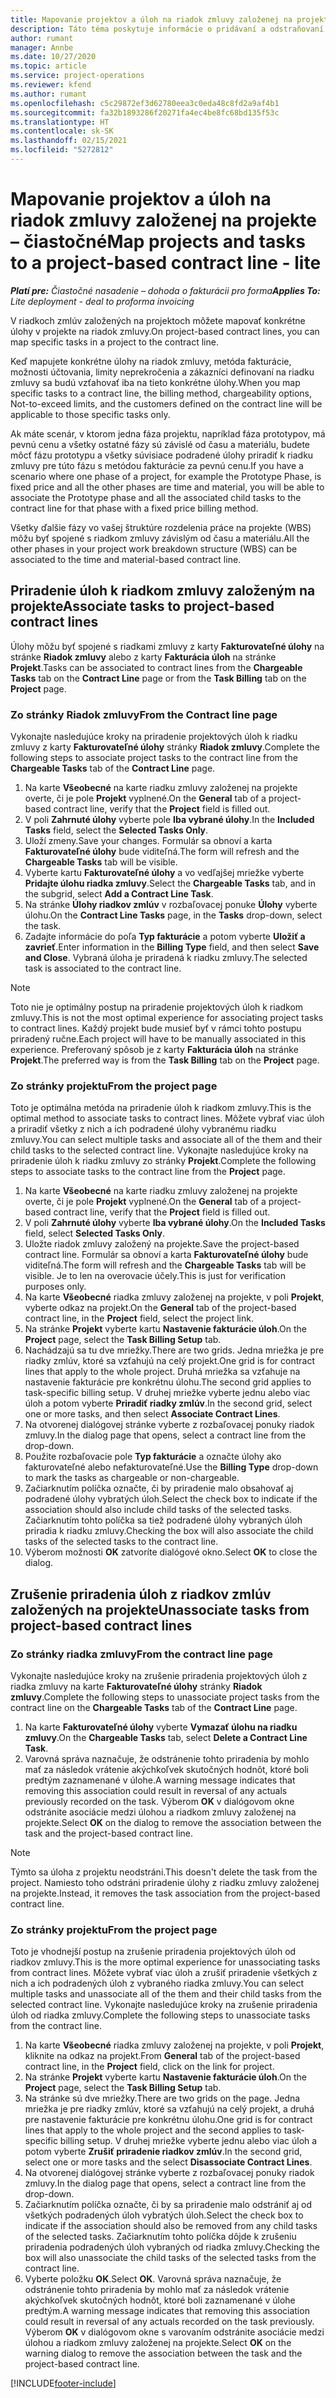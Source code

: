```yaml
---
title: Mapovanie projektov a úloh na riadok zmluvy založenej na projekte – čiastočné
description: Táto téma poskytuje informácie o pridávaní a odstraňovaní projektov a úloh na riadok zmluvy.
author: rumant
manager: Annbe
ms.date: 10/27/2020
ms.topic: article
ms.service: project-operations
ms.reviewer: kfend
ms.author: rumant
ms.openlocfilehash: c5c29872ef3d62780eea3c0eda48c8fd2a9af4b1
ms.sourcegitcommit: fa32b1893286f20271fa4ec4be8fc68bd135f53c
ms.translationtype: HT
ms.contentlocale: sk-SK
ms.lasthandoff: 02/15/2021
ms.locfileid: "5272812"
---
```

# <a name="map-projects-and-tasks-to-a-project-based-contract-line---lite"></a><span data-ttu-id="c21e0-103">Mapovanie projektov a úloh na riadok zmluvy založenej na projekte – čiastočné</span><span class="sxs-lookup"><span data-stu-id="c21e0-103">Map projects and tasks to a project-based contract line - lite</span></span>

<span data-ttu-id="c21e0-104">_**Platí pre:** Čiastočné nasadenie – dohoda o fakturácii pro forma_</span><span class="sxs-lookup"><span data-stu-id="c21e0-104">_**Applies To:** Lite deployment - deal to proforma invoicing_</span></span>

<span data-ttu-id="c21e0-105">V riadkoch zmlúv založených na projektoch môžete mapovať konkrétne úlohy v projekte na riadok zmluvy.</span><span class="sxs-lookup"><span data-stu-id="c21e0-105">On project-based contract lines, you can map specific tasks in a project to the contract line.</span></span>

<span data-ttu-id="c21e0-106">Keď mapujete konkrétne úlohy na riadok zmluvy, metóda fakturácie, možnosti účtovania, limity neprekročenia a zákazníci definovaní na riadku zmluvy sa budú vzťahovať iba na tieto konkrétne úlohy.</span><span class="sxs-lookup"><span data-stu-id="c21e0-106">When you map specific tasks to a contract line, the billing method, chargeability options, Not-to-exceed limits, and the customers defined on the contract line will be applicable to those specific tasks only.</span></span>

<span data-ttu-id="c21e0-107">Ak máte scenár, v ktorom jedna fáza projektu, napríklad fáza prototypov, má pevnú cenu a všetky ostatné fázy sú závislé od času a materiálu, budete môcť fázu prototypu a všetky súvisiace podradené úlohy priradiť k riadku zmluvy pre túto fázu s metódou fakturácie za pevnú cenu.</span><span class="sxs-lookup"><span data-stu-id="c21e0-107">If you have a scenario where one phase of a project, for example the Prototype Phase, is fixed price and all the other phases are time and material, you will be able to associate the Prototype phase and all the associated child tasks to the contract line for that phase with a fixed price billing method.</span></span>

<span data-ttu-id="c21e0-108">Všetky ďalšie fázy vo vašej štruktúre rozdelenia práce na projekte (WBS) môžu byť spojené s riadkom zmluvy závislým od času a materiálu.</span><span class="sxs-lookup"><span data-stu-id="c21e0-108">All the other phases in your project work breakdown structure (WBS) can be associated to the time and material-based contract line.</span></span>

## <a name="associate-tasks-to-project-based-contract-lines"></a><span data-ttu-id="c21e0-109">Priradenie úloh k riadkom zmluvy založeným na projekte</span><span class="sxs-lookup"><span data-stu-id="c21e0-109">Associate tasks to project-based contract lines</span></span>

<span data-ttu-id="c21e0-110">Úlohy môžu byť spojené s riadkami zmluvy z karty **Fakturovateľné úlohy** na stránke **Riadok zmluvy** alebo z karty **Fakturácia úloh** na stránke **Projekt**.</span><span class="sxs-lookup"><span data-stu-id="c21e0-110">Tasks can be associated to contract lines from the **Chargeable Tasks** tab on the **Contract Line** page or from the **Task Billing** tab on the **Project** page.</span></span>

### <a name="from-the-contract-line-page"></a><span data-ttu-id="c21e0-111">Zo stránky Riadok zmluvy</span><span class="sxs-lookup"><span data-stu-id="c21e0-111">From the Contract line page</span></span>

<span data-ttu-id="c21e0-112">Vykonajte nasledujúce kroky na priradenie projektových úloh k riadku zmluvy z karty **Fakturovateľné úlohy** stránky **Riadok zmluvy**.</span><span class="sxs-lookup"><span data-stu-id="c21e0-112">Complete the following steps to associate project tasks to the contract line from the **Chargeable Tasks** tab of the **Contract Line** page.</span></span>

1. <span data-ttu-id="c21e0-113">Na karte **Všeobecné** na karte riadku zmluvy založenej na projekte overte, či je pole **Projekt** vyplnené.</span><span class="sxs-lookup"><span data-stu-id="c21e0-113">On the **General** tab of a project-based contract line, verify that the **Project** field is filled out.</span></span>
2. <span data-ttu-id="c21e0-114">V poli **Zahrnuté úlohy** vyberte pole **Iba vybrané úlohy**.</span><span class="sxs-lookup"><span data-stu-id="c21e0-114">In the **Included Tasks** field, select the **Selected Tasks Only**.</span></span>
3. <span data-ttu-id="c21e0-115">Uloží zmeny.</span><span class="sxs-lookup"><span data-stu-id="c21e0-115">Save your changes.</span></span> <span data-ttu-id="c21e0-116">Formulár sa obnoví a karta **Fakturovateľné úlohy** bude viditeľná.</span><span class="sxs-lookup"><span data-stu-id="c21e0-116">The form will refresh and the **Chargeable Tasks** tab will be visible.</span></span>
4. <span data-ttu-id="c21e0-117">Vyberte kartu **Fakturovateľné úlohy** a vo vedľajšej mriežke vyberte **Pridajte úlohu riadka zmluvy**.</span><span class="sxs-lookup"><span data-stu-id="c21e0-117">Select the **Chargeable Tasks** tab, and in the subgrid, select **Add a Contract Line Task**.</span></span>
5. <span data-ttu-id="c21e0-118">Na stránke **Úlohy riadkov zmlúv** v rozbaľovacej ponuke **Úlohy** vyberte úlohu.</span><span class="sxs-lookup"><span data-stu-id="c21e0-118">On the **Contract Line Tasks** page, in the **Tasks** drop-down, select the task.</span></span> 
6. <span data-ttu-id="c21e0-119">Zadajte informácie do poľa **Typ fakturácie** a potom vyberte **Uložiť a zavrieť**.</span><span class="sxs-lookup"><span data-stu-id="c21e0-119">Enter information in the **Billing Type** field, and then select **Save and Close**.</span></span> <span data-ttu-id="c21e0-120">Vybraná úloha je priradená k riadku zmluvy.</span><span class="sxs-lookup"><span data-stu-id="c21e0-120">The selected task is associated to the contract line.</span></span>

> [!NOTE]
> <span data-ttu-id="c21e0-121">Toto nie je optimálny postup na priradenie projektových úloh k riadkom zmluvy.</span><span class="sxs-lookup"><span data-stu-id="c21e0-121">This is not the most optimal experience for associating project tasks to contract lines.</span></span> <span data-ttu-id="c21e0-122">Každý projekt bude musieť byť v rámci tohto postupu priradený ručne.</span><span class="sxs-lookup"><span data-stu-id="c21e0-122">Each project will have to be manually associated in this experience.</span></span> <span data-ttu-id="c21e0-123">Preferovaný spôsob je z karty **Fakturácia úloh** na stránke **Projekt**.</span><span class="sxs-lookup"><span data-stu-id="c21e0-123">The preferred way is from the **Task Billing** tab on the **Project** page.</span></span>

### <a name="from-the-project-page"></a><span data-ttu-id="c21e0-124">Zo stránky projektu</span><span class="sxs-lookup"><span data-stu-id="c21e0-124">From the project page</span></span>

<span data-ttu-id="c21e0-125">Toto je optimálna metóda na priradenie úloh k riadkom zmluvy.</span><span class="sxs-lookup"><span data-stu-id="c21e0-125">This is the optimal method to associate tasks to contract lines.</span></span> <span data-ttu-id="c21e0-126">Môžete vybrať viac úloh a priradiť všetky z nich a ich podradené úlohy vybranému riadku zmluvy.</span><span class="sxs-lookup"><span data-stu-id="c21e0-126">You can select multiple tasks and associate all of the them and their child tasks to the selected contract line.</span></span> <span data-ttu-id="c21e0-127">Vykonajte nasledujúce kroky na priradenie úloh k riadku zmluvy zo stránky **Projekt**.</span><span class="sxs-lookup"><span data-stu-id="c21e0-127">Complete the following steps to associate tasks to the contract line from the **Project** page.</span></span>

1. <span data-ttu-id="c21e0-128">Na karte **Všeobecné** na karte riadku zmluvy založenej na projekte overte, či je pole **Projekt** vyplnené.</span><span class="sxs-lookup"><span data-stu-id="c21e0-128">On the **General** tab of a project-based contract line, verify that the **Project** field is filled out.</span></span>
2. <span data-ttu-id="c21e0-129">V poli **Zahrnuté úlohy** vyberte **Iba vybrané úlohy**.</span><span class="sxs-lookup"><span data-stu-id="c21e0-129">On the **Included Tasks** field, select **Selected Tasks Only**.</span></span>
3. <span data-ttu-id="c21e0-130">Uložte riadok zmluvy založený na projekte.</span><span class="sxs-lookup"><span data-stu-id="c21e0-130">Save the project-based contract line.</span></span> <span data-ttu-id="c21e0-131">Formulár sa obnoví a karta **Fakturovateľné úlohy** bude viditeľná.</span><span class="sxs-lookup"><span data-stu-id="c21e0-131">The form will refresh and the **Chargeable Tasks** tab will be visible.</span></span> <span data-ttu-id="c21e0-132">Je to len na overovacie účely.</span><span class="sxs-lookup"><span data-stu-id="c21e0-132">This is just for verification purposes only.</span></span>
4. <span data-ttu-id="c21e0-133">Na karte **Všeobecné** riadka zmluvy založenej na projekte, v poli **Projekt**, vyberte odkaz na projekt.</span><span class="sxs-lookup"><span data-stu-id="c21e0-133">On the **General** tab of the project-based contract line, in the **Project** field, select the project link.</span></span>
5. <span data-ttu-id="c21e0-134">Na stránke **Projekt** vyberte kartu **Nastavenie fakturácie úloh**.</span><span class="sxs-lookup"><span data-stu-id="c21e0-134">On the **Project** page, select the **Task Billing Setup** tab.</span></span>
6. <span data-ttu-id="c21e0-135">Nachádzajú sa tu dve mriežky.</span><span class="sxs-lookup"><span data-stu-id="c21e0-135">There are two grids.</span></span> <span data-ttu-id="c21e0-136">Jedna mriežka je pre riadky zmlúv, ktoré sa vzťahujú na celý projekt.</span><span class="sxs-lookup"><span data-stu-id="c21e0-136">One grid is for contract lines that apply to the whole project.</span></span> <span data-ttu-id="c21e0-137">Druhá mriežka sa vzťahuje na nastavenie fakturácie pre konkrétnu úlohu.</span><span class="sxs-lookup"><span data-stu-id="c21e0-137">The second grid applies to task-specific billing setup.</span></span> <span data-ttu-id="c21e0-138">V druhej mriežke vyberte jednu alebo viac úloh a potom vyberte **Priradiť riadky zmlúv**.</span><span class="sxs-lookup"><span data-stu-id="c21e0-138">In the second grid, select one or more tasks, and then select **Associate Contract Lines**.</span></span>
7. <span data-ttu-id="c21e0-139">Na otvorenej dialógovej stránke vyberte z rozbaľovacej ponuky riadok zmluvy.</span><span class="sxs-lookup"><span data-stu-id="c21e0-139">In the dialog page that opens, select a contract line from the drop-down.</span></span>
8. <span data-ttu-id="c21e0-140">Použite rozbaľovacie pole **Typ fakturácie** a označte úlohy ako fakturovateľné alebo nefakturovateľné.</span><span class="sxs-lookup"><span data-stu-id="c21e0-140">Use the **Billing Type** drop-down to mark the tasks as chargeable or non-chargeable.</span></span>
9. <span data-ttu-id="c21e0-141">Začiarknutím políčka označte, či by priradenie malo obsahovať aj podradené úlohy vybratých úloh.</span><span class="sxs-lookup"><span data-stu-id="c21e0-141">Select the check box to indicate if the association should also include child tasks of the selected tasks.</span></span> <span data-ttu-id="c21e0-142">Začiarknutím tohto políčka sa tiež podradené úlohy vybraných úloh priradia k riadku zmluvy.</span><span class="sxs-lookup"><span data-stu-id="c21e0-142">Checking the box will also associate the child tasks of the selected tasks to the contract line.</span></span>
10. <span data-ttu-id="c21e0-143">Výberom možnosti **OK** zatvoríte dialógové okno.</span><span class="sxs-lookup"><span data-stu-id="c21e0-143">Select **OK** to close the dialog.</span></span>

## <a name="unassociate-tasks-from-project-based-contract-lines"></a><span data-ttu-id="c21e0-144">Zrušenie priradenia úloh z riadkov zmlúv založených na projekte</span><span class="sxs-lookup"><span data-stu-id="c21e0-144">Unassociate tasks from project-based contract lines</span></span>

### <a name="from-the-contract-line-page"></a><span data-ttu-id="c21e0-145">Zo stránky riadka zmluvy</span><span class="sxs-lookup"><span data-stu-id="c21e0-145">From the contract line page</span></span>

<span data-ttu-id="c21e0-146">Vykonajte nasledujúce kroky na zrušenie priradenia projektových úloh z riadka zmluvy na karte **Fakturovateľné úlohy** stránky **Riadok zmluvy**.</span><span class="sxs-lookup"><span data-stu-id="c21e0-146">Complete the following steps to unassociate project tasks from the contract line on the **Chargeable Tasks** tab of the **Contract Line** page.</span></span>

1. <span data-ttu-id="c21e0-147">Na karte **Fakturovateľné úlohy** vyberte **Vymazať úlohu na riadku zmluvy**.</span><span class="sxs-lookup"><span data-stu-id="c21e0-147">On the **Chargeable Tasks** tab, select **Delete a Contract Line Task**.</span></span>
2. <span data-ttu-id="c21e0-148">Varovná správa naznačuje, že odstránenie tohto priradenia by mohlo mať za následok vrátenie akýchkoľvek skutočných hodnôt, ktoré boli predtým zaznamenané v úlohe.</span><span class="sxs-lookup"><span data-stu-id="c21e0-148">A warning message indicates that removing this association could result in reversal of any actuals previously recorded on the task.</span></span> <span data-ttu-id="c21e0-149">Výberom **OK** v dialógovom okne odstránite asociácie medzi úlohou a riadkom zmluvy založenej na projekte.</span><span class="sxs-lookup"><span data-stu-id="c21e0-149">Select **OK** on the dialog to remove the association between the task and the project-based contract line.</span></span> 

> [!NOTE]
> <span data-ttu-id="c21e0-150">Týmto sa úloha z projektu neodstráni.</span><span class="sxs-lookup"><span data-stu-id="c21e0-150">This doesn't delete the task from the project.</span></span> <span data-ttu-id="c21e0-151">Namiesto toho odstráni priradenie úlohy z riadku zmluvy založenej na projekte.</span><span class="sxs-lookup"><span data-stu-id="c21e0-151">Instead, it removes the task association from the project-based contract line.</span></span>

### <a name="from-the-project-page"></a><span data-ttu-id="c21e0-152">Zo stránky projektu</span><span class="sxs-lookup"><span data-stu-id="c21e0-152">From the project page</span></span>

<span data-ttu-id="c21e0-153">Toto je vhodnejší postup na zrušenie priradenia projektových úloh od riadkov zmluvy.</span><span class="sxs-lookup"><span data-stu-id="c21e0-153">This is the more optimal experience for unassociating tasks from contract lines.</span></span> <span data-ttu-id="c21e0-154">Môžete vybrať viac úloh a zrušiť priradenie všetkých z nich a ich podradených úloh z vybraného riadka zmluvy.</span><span class="sxs-lookup"><span data-stu-id="c21e0-154">You can select multiple tasks and unassociate all of the them and their child tasks from the selected contract line.</span></span> <span data-ttu-id="c21e0-155">Vykonajte nasledujúce kroky na zrušenie priradenia úloh od riadka zmluvy.</span><span class="sxs-lookup"><span data-stu-id="c21e0-155">Complete the following steps to unassociate tasks from the contract line.</span></span>

1. <span data-ttu-id="c21e0-156">Na karte **Všeobecné** riadka zmluvy založenej na projekte, v poli **Projekt**, kliknite na odkaz na projekt.</span><span class="sxs-lookup"><span data-stu-id="c21e0-156">From **General** tab of the project-based contract line, in the **Project** field, click on the link for project.</span></span>
2. <span data-ttu-id="c21e0-157">Na stránke **Projekt** vyberte kartu **Nastavenie fakturácie úloh**.</span><span class="sxs-lookup"><span data-stu-id="c21e0-157">On the **Project** page, select the **Task Billing Setup** tab.</span></span>
3. <span data-ttu-id="c21e0-158">Na stránke sú dve mriežky.</span><span class="sxs-lookup"><span data-stu-id="c21e0-158">There are two grids on the page.</span></span> <span data-ttu-id="c21e0-159">Jedna mriežka je pre riadky zmlúv, ktoré sa vzťahujú na celý projekt, a druhá pre nastavenie fakturácie pre konkrétnu úlohu.</span><span class="sxs-lookup"><span data-stu-id="c21e0-159">One grid is for contract lines that apply to the whole project and the second applies to task-specific billing setup.</span></span> <span data-ttu-id="c21e0-160">V druhej mriežke vyberte jednu alebo viac úloh a potom vyberte **Zrušiť priradenie riadkov zmlúv**.</span><span class="sxs-lookup"><span data-stu-id="c21e0-160">In the second grid, select one or more tasks and the select **Disassociate Contract Lines**.</span></span>
4. <span data-ttu-id="c21e0-161">Na otvorenej dialógovej stránke vyberte z rozbaľovacej ponuky riadok zmluvy.</span><span class="sxs-lookup"><span data-stu-id="c21e0-161">In the  dialog page that opens, select a contract line from the drop-down.</span></span>
5. <span data-ttu-id="c21e0-162">Začiarknutím políčka označte, či by sa priradenie malo odstrániť aj od všetkých podradených úloh vybratých úloh.</span><span class="sxs-lookup"><span data-stu-id="c21e0-162">Select the check box to indicate if the association should also be removed from any child tasks of the selected tasks.</span></span> <span data-ttu-id="c21e0-163">Začiarknutím tohto políčka dôjde k zrušeniu priradenia podradených úloh vybraných od riadka zmluvy.</span><span class="sxs-lookup"><span data-stu-id="c21e0-163">Checking the box will also unassociate the child tasks of the selected tasks from the contract line.</span></span>
6. <span data-ttu-id="c21e0-164">Vyberte položku **OK**.</span><span class="sxs-lookup"><span data-stu-id="c21e0-164">Select **OK**.</span></span> <span data-ttu-id="c21e0-165">Varovná správa naznačuje, že odstránenie tohto priradenia by mohlo mať za následok vrátenie akýchkoľvek skutočných hodnôt, ktoré boli zaznamenané v úlohe predtým.</span><span class="sxs-lookup"><span data-stu-id="c21e0-165">A warning message indicates that removing this association could result in reversal of any actuals recorded on the task previously.</span></span> <span data-ttu-id="c21e0-166">Výberom **OK** v dialógovom okne s varovaním odstránite asociácie medzi úlohou a riadkom zmluvy založenej na projekte.</span><span class="sxs-lookup"><span data-stu-id="c21e0-166">Select **OK** on the warning dialog to remove the association between the task and the project-based contract line.</span></span>


[!INCLUDE[footer-include](../../includes/footer-banner.md)]
